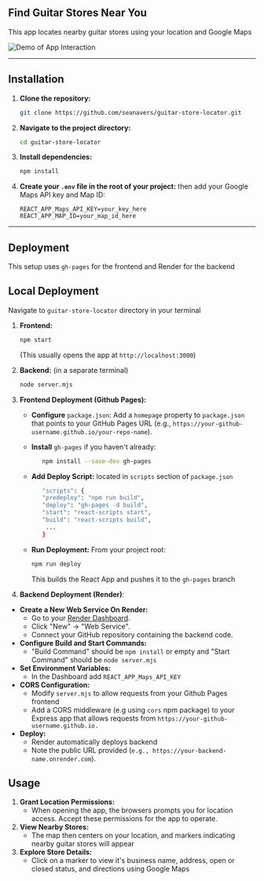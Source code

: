 ## Find Guitar Stores Near You 

This app locates nearby guitar stores using your location and Google Maps 

![Demo of App Interaction](gifs/app-demo.gif)

---

## Installation
1.  **Clone the repository:**
    ```bash
    git clone https://github.com/seanavers/guitar-store-locator.git
    ```
2.  **Navigate to the project directory:**
    ```bash
    cd guitar-store-locator
    ```
3.  **Install dependencies:**
    ```bash
    npm install
    ```
4.  **Create your `.env` file in the root of your project:**
   then add your Google Maps API key and Map ID:

    ```
    REACT_APP_Maps_API_KEY=your_key_here
    REACT_APP_MAP_ID=your_map_id_here
    ```
---

## Deployment 
This setup uses `gh-pages` for the frontend and Render for the backend

## Local Deployment 
Navigate to `guitar-store-locator` directory in your terminal

1.  **Frontend:**
    ```bash
    npm start
    ```
    (This usually opens the app at `http://localhost:3000`)
2.  **Backend:** (in a separate terminal)
    ```bash
    node server.mjs
    ```

1. **Frontend Deployment (Github Pages):**
   - **Configure** `package.json`: Add a `homepage` property to `package.json` that points to your GitHub Pages URL  (e.g., `https://your-github-username.github.io/your-repo-name`).
     
   - **Install** `gh-pages` if you haven't already: 
     ```bash
        npm install --save-dev gh-pages
     ```
   - **Add Deploy Script:** located in `scripts` section of `package.json`
     ```bash
        "scripts": {
        "predeploy": "npm run build",
        "deploy": "gh-pages -d build",
        "start": "react-scripts start",
        "build": "react-scripts build",
         ...
        }
        ```
    * **Run Deployment:** From your project root:
        ```bash
        npm run deploy
      ```
      This builds the React App and pushes it to the `gh-pages` branch
2. **Backend Deployment (Render)**: 
- **Create a New Web Service On Render:**
     - Go to your  [Render Dashboard](https://dashboard.render.com/).
     - Click "New" -> "Web Service".
     - Connect your GitHub repository containing the backend code.
- **Configure Build and Start Commands:**
     - "Build Command" should be `npm install` or empty and "Start Command" should be `node server.mjs`
- **Set Environment Variables:**
     - In the Dashboard add `REACT_APP_Maps_API_KEY`
- **CORS Configuration:**
     - Modify `server.mjs` to allow requests from your Github Pages frontend
     - Add a CORS middleware (e.g using `cors` npm package) to your Express app that allows requests from `https://your-github-username.github.io.`
- **Deploy:**
     - Render automatically deploys backend
     - Note the public URL provided  (`e.g., https://your-backend-name.onrender.com`).

## Usage 
1. **Grant Location Permissions:**
   - When opening the app, the browsers prompts you for location access. Accept these permissions for the app to operate.
2. **View Nearby Stores:** 
   - The map then centers on your location, and markers indicating nearby guitar stores will appear
3. **Explore Store Details:** 
   - Click on a marker to view it's business name, address, open or closed status, and directions using Google Maps 
